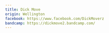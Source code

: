 ```yaml
---
title: Dick Move
origin: Wellington
facebook: https://www.facebook.com/DickMoverz
bandcamp: https://dickmove2.bandcamp.com/
---
```

